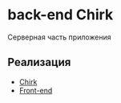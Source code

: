 <h1>back-end Chirk</h1>
<p>Серверная часть приложения</p>
<h2>Реализация</h2>
<ul>
    <li><a href = "https://github.com/teamTP/Chirk">Chirk</a></li>
    <li><a href = "https://github.com/teamTP/frontChirk">Front-end</a></li>
</ul>
